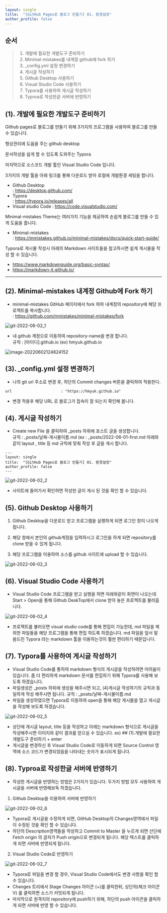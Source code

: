```yaml
---
layout: single
title:  "[GitHub Pages로 블로그 만들기] 01. 환경설정"
author_profile: false
---
```


## 순서

>1. 개발에 필요한 개발도구 준비하기
>2. Minimal-mistakes를 내계정 github에 fork 하기
>3. _config.yml 설정 변경하기
>4. 게시글 작성하기
>5. Github Desktop 사용하기
>6. Visual Studio Code 사용하기
>7. Typora를 사용하여 게시글 작성하기
>8. Typroa로 작성한글 서버에 반영하기



## (1). 개발에 필요한 개발도구 준비하기

Github pages로 블로그를 만들기 위해 3가지의 프로그램을 사용하여 블로그를 만들 수 있습니다. 

형상관리에 도움을 주는 github desktop 

문서작성을 쉽게 할 수 있도록 도와주는 Typora 

마지막으로 소스코드 개발 툴인 Visual Studio Code 입니다. 

3가지의 개발 툴을 아래 링크를 통해 다운로드 받아 로컬에 개발환경 세팅을 합니다. 

- Github Desktop  
  : https://desktop.github.com/ 
- Typora  
  : https://typora.io/releases/all 
- Visual studio Code
  : https://code.visualstudio.com/ 

Minimal-mistakes Theme는 여러가지 기능을 제공하여 손쉽게 블로그를 만들 수 있게 도움을 줍니다. 

- Minimal-mistakes  
  : https://mmistakes.github.io/minimal-mistakes/docs/quick-start-guide/ 

Typora로 게시물 작성시 아래의 Markdown 사이트들을 참고하시면 쉽게 게시물을 작성 할 수 있습니다. 

- https://www.markdownguide.org/basic-syntax/
- https://markdown-it.github.io/

-----



## (2). Minimal-mistakes 내계정 Github에 Fork 하기

- minimal-mistakes GitHub 페이지에서 fork 하여 내계정의 repository에 해당 프로젝트를 복사합니다.   
  : https://github.com/mmistakes/minimal-mistakes/fork

![git-2022-06-02_1](../images/2022-06-01-git_01/git-2022-06-02_1.png)

- 내 github 계정으로 이동하여 repository-name을 변경 합니다.  
  규칙 : [아이디].github.io  (ex) hmyuk.github.io

![image-20220602124824152](../images/2022-06-01-git_01/image-20220602124824152.png)



## (3). _config.yml 설정 변경하기 

- 나의 git url 주소로 변경 후, 하단의 Commit changes 버튼을 클릭하여 적용한다.

```
url                      : "https://hmyuk.github.io"
```

- 변경 적용후 해당 URL 로 블로그가 접속이 잘 되는지 확인해 봅니다.



## (4). 게시글 작성하기

- Create new File 을 클릭하여 _posts 하위에 포스트 글을 생성합니다.  
  규칙 : _posts/날짜-게시물이름.md    (ex : _posts/2022-06-01-first.md
  아래와 같이 layout , title 등 md 규칙에 맞춰 작성 후 글을 게시 합니다.

```
---
layout: single
title:  "[GitHub Pages로 블로그 만들기] 01. 환경설정"
author_profile: false
---
```

![git-2022-06-02_2](../images/2022-06-01-git_01/git-2022-06-02_2.png)

- 사이트에 들어가서 확인하면 작성한 글이 게시 된 것을 확인 할 수 있습니다.

 

## (5). Github Desktop 사용하기

1. Github Desktop을 다운로드 받고 프로그램을 실행하게 되면 로그인 창이 나오게 됩니다.

2. 해당 창에서 본인의 github계정을 입력하시고 로그인을 하게 되면 repository를 clone 받을 수 있게 됩니다.

3. 해당 프로그램을 이용하여 소스를 github 사이트에 upload 할 수 있습니다.

![git-2022-06-02_3](../images/2022-06-01-git_01/git-2022-06-02_3.png)



## (6). Visual Studio Code 사용하기

- Visual Studio Code 프로그램을 받고 실행을 하면 아래와같이 화면이 나오는데 Start > Open을 통해 Github DeskTop에서 clone 받아 놓은 프로젝트를 불러옵니다.

![git-2022-06-02_4](../images/2022-06-01-git_01/git-2022-06-02_4.png)

- 프로젝트를 불러오면 visual studio code를 통해 편집이 가능한데, md 파일을 제외한 파일들을 해당 프로그램을 통해 편집 하도록 하겠습니다. 
  md 파일을 앞서 말씀드린 Typora 라는 markdown 툴을 이용하는것이 훨씬 편리하기 때문입니다.



## (7). Typora를 사용하여 게시글 작성하기

- Visual Studio Code를 통하여 markdown 형식의 게시글을 작성하려면 어려움이 있습니다.
  좀 더 편리하게 markdown 문서를 편집하기 위해 Typora를 사용해 보도록 하겠습니다.
- 파일생성은 _posts 하위에 생성을 해주시면 되고, (4)게시글 작성하기의 규칙과 동일하게 작성 해주시면 됩니다.
  규칙 : _posts/날짜-게시물이름.md
- 파일을 생성하였으면 Typora로 이동하여 open을 통해 해당 게시물을 열고 게시글을 작성해 보도록 하겠습니다.

![git-2022-06-02_5](../images/2022-06-01-git_01/git-2022-06-02_5.png)

- 상단에 게시글 layout, title 등을 작성하고 아래는 markdown 형식으로 게시글을 작성해주시면 이미지와 같이 결과를 얻으실 수 있습니다.
  ex) ## (1).개발에 필요한 개발도구 준비하기 + enter
- 게시글을 변경하신 후 Visual Studio Code로 이동하게 되면 Source Control 영역에 소스 코드가 변경되었음을 나타내는 숫자가 표시되게 됩니다. 



## (8). Typroa로 작성한글 서버에 반영하기

- 작성한 게시글을 반영하는 방법은 2가지가 있습니다. 
  두가지 방법 모두 사용하여 게시글을 서버에 반영해보독 하겠습니다.

1. Github Desktop을 이용하여 서버에 반영하기

![git-2022-06-02_6](../images/2022-06-01-git_01/git-2022-06-02_6.png)

- Typora로 게시글을 수정하게 되면, GitHub Desktop의 Changes영역에서 파일이 수정된 것을 확인 할 수 있습니다.
- 하단의 Description영역들을 작성하고 Commit to Master 을 누르게 되면 산단에 Fetch origin 의 글자가 Push origin으로 변경되게 됩니다. 해당 텍스트를 클릭하게 되면 서버에 반영되게 됩니다.



2. Visual Studio Code로 반영하기

![git-2022-06-02_7](../images/2022-06-01-git_01/git-2022-06-02_7.png)

- Typora로 파일을 변경 할 경우, Visual Studio Code에서도 변경 사항을 확인 할 수 있습니다.
- Changes 트리에서 Stage Changes 아이콘 (+)를 클릭한뒤, 상단의(체크 아이콘 V) 를 클릭하면 소스가 커밋되게 됩니다.
- 마지막으로 원격지의 repository에 push하기 위해, 하단의 push 아이콘을 클릭하게 되면 서버에 반영 할 수 있습니다.



